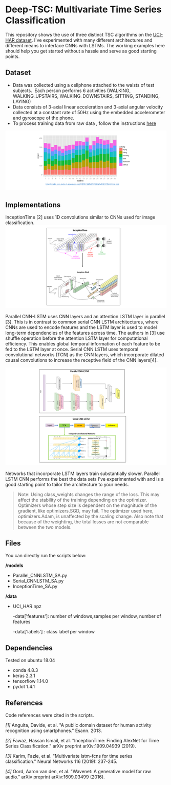 # Deep-TSC: Multivariate Time Series Classification

This repository shows the use of three distinct TSC algorithms on the [UCI-HAR dataset](https://archive.ics.uci.edu/ml/datasets/human+activity+recognition+using+smartphones). I've experimented with many different architectures and different means to interface CNNs with LSTMs. The working examples here should help you get started without a hassle and serve as good starting points.

## Dataset

- Data was collected using a cellphone attached to the waists of test subjects.  Each person performs 6 activities (WALKING, WALKING_UPSTAIRS, WALKING_DOWNSTAIRS, SITTING, STANDING, LAYING) 
- Data consists of  3-axial linear acceleration and 3-axial angular velocity  collected at a constant rate of 50Hz using  the embedded accelerometer and gyroscope of the phone.
- To process training data from raw data , follow the instructions [here](https://machinelearningmastery.com/how-to-develop-rnn-models-for-human-activity-recognition-time-series-classification/)

![HAR-class-dist](./pics/HAR-class-dist.png)

## Implementations
InceptionTime [2] uses 1D convolutions similar to CNNs used for image classification.
![models](./pics/models1.png)

Parallel CNN-LSTM uses CNN layers and an attention LSTM layer in parallel [3]. This is in contrast to common serial CNN LSTM architectures, where CNNs are used to encode features and the LSTM layer is used to model long-term dependencies of the features across time. The authors in [3] use shuffle operation before the attention LSTM layer for computational efficiency. This enables global temporal information of each feature to be fed to the LSTM layer at once. Serial CNN LSTM uses temporal convolutional networks (TCN) as the CNN layers, which incorporate dilated causal convolutions to increase the receptive field of the CNN layers[4]. 



![models](./pics/models2.png)

Networks that incorporate LSTM layers train substantially slower. Parallel LSTM CNN performs the best the data sets I've experimented with and is a good starting point to tailor the architecture to your needs. 

> Note: Using class_weights changes the range of the loss. This may affect the stability of the training depending on the optimizer. Optimizers whose step size is dependent on the magnitude of the gradient, like optimizers.SGD, may fail. The optimizer used here, optimizers.Adam, is unaffected by the scaling change. Also note that because of the weighting, the total losses are not comparable between the two models.

## Files

You can directly run the scripts below:

**/models**

- Parallel_CNNLSTM_SA.py
- Serial_CNNLSTM_SA.py
- InceptionTime_SA.py

**/data**

- UCI_HAR.npz

   -data['features']: number of windows,samples per window, number of features
   
   -data['labels'] :  class label per window


## Dependencies

Tested on ubuntu 18.04
* conda 4.8.3
* keras 2.3.1
* tensorflow 1.14.0
* pydot 1.4.1


## References

Code references were cited in the scripts.

_[1]_  Anguita, Davide, et al. "A public domain dataset for human activity recognition using smartphones." Esann. 2013.

_[2]_ Fawaz, Hassan Ismail, et al. "InceptionTime: Finding AlexNet for Time Series Classification." arXiv preprint 
arXiv:1909.04939 (2019).

_[3]_ Karim, Fazle, et al. "Multivariate lstm-fcns for time series classification." Neural Networks 116 (2019): 237-245.

_[4]_ Oord, Aaron van den, et al. "Wavenet: A generative model for raw audio." arXiv preprint arXiv:1609.03499 (2016).
